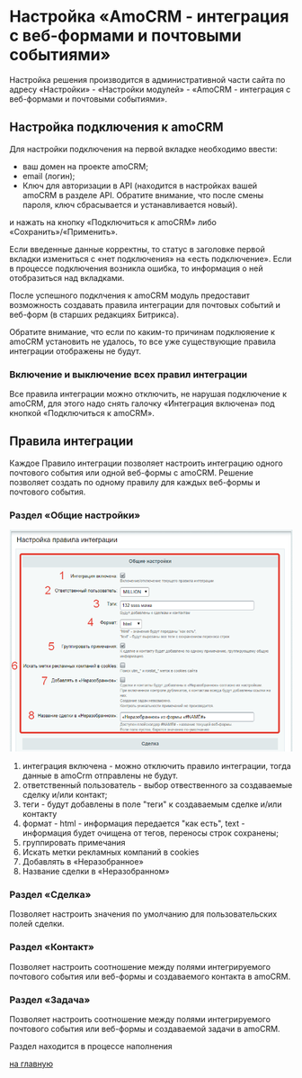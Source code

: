 # Настройка «AmoCRM - интеграция с веб-формами и почтовыми событиями»
Настройка решения производится в административной части сайта по адресу «Настройки» - «Настройки модулей» - «AmoCRM - интеграция с веб-формами и почтовыми событиями». 

## Настройка подключения к amoCRM
Для настройки подключения на первой вкладке необходимо ввести:

* ваш домен на проекте amoCRM;
* email (логин);
* Ключ для авторизации в API (находится в настройках вашей amoCRM в разделе API. Обратите внимание, что после смены пароля, ключ сбрасывается и устанавливается новый).

и нажать на кнопку «Подключиться к amoCRM» либо «Сохранить»/«Применить».

Если введенные данные корректны, то статус в заголовке первой вкладки измениться с «нет подключения» на «есть подключение». Если в процессе подключения возникла ошибка, то информация о ней отобразиться над вкладками.

После успешного подклчения к amoCRM модуль предоставит возможность создавать правила интеграции для почтовых событий и веб-форм (в старших редакциях Битрикса). 

Обратите внимание, что если по каким-то причинам подклюяение к amoCRM установить не удалось, то все уже существующие правила интеграции отображены не будут.

### Включение и выключение всех правил интеграции
Все правила интеграции можно отключить, не нарушая подключение к amoCRM, для этого надо снять галочку «Интеграция включена» под кнопкой «Подключиться к amoCRM».

## Правила интеграции
Каждое Правило интеграции позволяет настроить интеграцию одного почтового события или одной веб-формы с amoCRM. Решение позволяет создать по одному правилу для каждых веб-формы и почтового события.

### Раздел «Общие настройки»
![Общие настройки](./settings/settings_common.png)
1. интеграция включена - можно отключить правило интеграции, тогда данные в amoCrm отправлены не будут.
2. ответственный пользователь - выбор отвественного за создаваемые сделку и/или контакт;
3. теги - будут добавлены в поле "теги" к создаваемым сделке и/или контакту
4. формат - html - информация передается "как есть", text - информация будет очищена от тегов, переносы строк сохранены;
5. группировать примечания
6. Искать метки рекламных компаний в cookies
7. Добавлять в «Неразобранное»
8. Название сделки в «Неразобранном»

### Раздел «Сделка»
Позволяет настроить значения по умолчанию для пользовательских полей сделки.

### Раздел «Контакт»
Позволяет настроить соотношение между полями интегрируемого почтового события или веб-формы и создаваемого контакта в amoCRM.

### Раздел «Задача»
Позволяет настроить соотношение между полями интегрируемого почтового события или веб-формы и создаваемой задачи в amoCRM.

Раздел находится в процессе наполнения

[на главную](./README.MD)